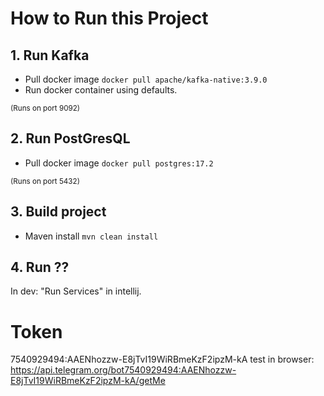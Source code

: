 # How to Run this Project

## 1. Run Kafka
- Pull docker image `docker pull apache/kafka-native:3.9.0`
- Run docker container using defaults.

<sup>(Runs on port 9092)</sup>

## 2. Run PostGresQL
- Pull docker image `docker pull postgres:17.2`

<sup>(Runs on port 5432)</sup>

## 3. Build project
- Maven install `mvn clean install`

## 4. Run ??
In dev:
"Run Services" in intellij.

# Token
7540929494:AAENhozzw-E8jTvI19WiRBmeKzF2ipzM-kA
test in browser: https://api.telegram.org/bot7540929494:AAENhozzw-E8jTvI19WiRBmeKzF2ipzM-kA/getMe